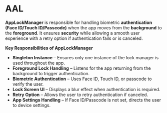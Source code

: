# AAL
**AppLockManager** is responsible for handling biometric **authentication** **(Face ID/Touch ID/Passcode)** when the app moves from the **background** to the **foreground**. It ensures **security** while allowing a smooth user experience with a retry option if authentication fails or is canceled.

**Key Responsibilities of AppLockManager**
* **Singleton Instance** – Ensures only one instance of the lock manager is used throughout the app.
* **Foreground Lock Handling** – Listens for the app returning from the background to trigger authentication.
* **Biometric Authentication** – Uses Face ID, Touch ID, or passcode to verify the user.
* **Lock Screen UI** – Displays a blur effect when authentication is required.
* **Retry Option** – Allows the user to retry authentication if canceled.
* **App Settings Handling** – If Face ID/Passcode is not set, directs the user to device settings.
